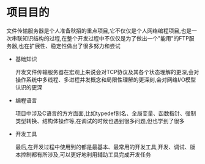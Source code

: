 # 项目目的

   文件传输服务器是个人准备秋招的重点项目,它不仅仅是个人网络编程项目,也是一次串联知识结构的过程,在整个开发过程中不仅仅是为了做出一个"能用"的FTP服务器,也在扩展性、稳定性做出了很多努力和尝试

- 基础知识

    开发文件传输服务器在宏观上来说会对TCP协议及其各个状态理解的更深,会对操作系统中多线程、多进程并发概念和局限性理解的更深刻,会对网络I/O模型认识的更深

- 编程语言

    项目中涉及C语言的方方面面,比如typedef别名、全局变量、函数指针、强制类型转换、结构体操作等,在调试的时候也遇到很多问题,但也学到了很多

- 开发工具

    最后,在开发过程中使用到的都是最基本、最常用的开发工具,开发、调试、版本控制都有所涉及,可以更好地利用辅助工具完成开发任务
